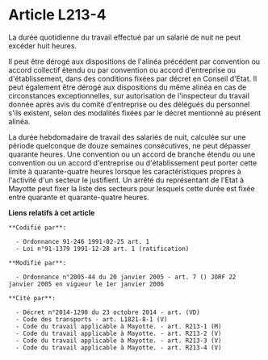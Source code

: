 # Article L213-4

La durée quotidienne du travail effectué par un salarié de nuit ne peut excéder huit heures.

Il peut être dérogé aux dispositions de l'alinéa précédent par convention ou accord collectif étendu ou par convention ou
accord d'entreprise ou d'établissement, dans des conditions fixées par décret en Conseil d'Etat. Il peut également être
dérogé aux dispositions du même alinéa en cas de circonstances exceptionnelles, sur autorisation de l'inspecteur du travail
donnée après avis du comité d'entreprise ou des délégués du personnel s'ils existent, selon des modalités fixées par le
décret mentionné au présent alinéa.

La durée hebdomadaire de travail des salariés de nuit, calculée sur une période quelconque de douze semaines consécutives, ne
peut dépasser quarante heures. Une convention ou un accord de branche étendu ou une convention ou un accord d'entreprise ou
d'établissement peut porter cette limite à quarante-quatre heures lorsque les caractéristiques propres à l'activité d'un
secteur le justifient. Un arrêté du représentant de l'Etat à Mayotte peut fixer la liste des secteurs pour lesquels cette
durée est fixée entre quarante et quarante-quatre heures.

**Liens relatifs à cet article**

	**Codifié par**:

	  - Ordonnance 91-246 1991-02-25 art. 1
	  - Loi n°91-1379 1991-12-28 art. 1 (ratification)

	**Modifié par**:

	  - Ordonnance n°2005-44 du 20 janvier 2005 - art. 7 () JORF 22 janvier 2005 en vigueur le 1er janvier 2006

	**Cité par**:

	  - Décret n°2014-1290 du 23 octobre 2014 - art. (VD)
	  - Code des transports - art. L1821-8-1 (V)
	  - Code du travail applicable à Mayotte. - art. R213-1 (M)
	  - Code du travail applicable à Mayotte. - art. R213-2 (V)
	  - Code du travail applicable à Mayotte. - art. R213-3 (V)
	  - Code du travail applicable à Mayotte. - art. R213-4 (V)
